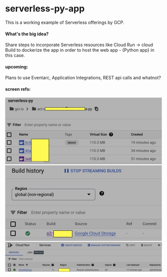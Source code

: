 # serverless-py-app
This is a working example of Serverless offerings by GCP.

#### What's the big idea?
Share steps to incorporate Serverless resources like Cloud Run -> cloud Build to dockerize the app in order to host the web app - {Python app} in this case.

#### upcoming:
Plans to use Eventarc, Application Integrations, REST api calls and whatnot?

#### screen refs:
![](img/container.jpg)
![](img/build.jpg)
![](img/run.jpg)